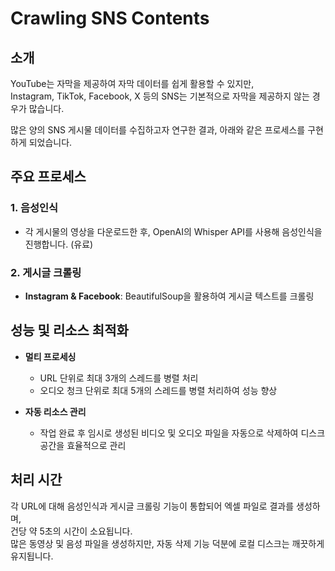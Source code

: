 # Crawling SNS Contents

## 소개

YouTube는 자막을 제공하여 자막 데이터를 쉽게 활용할 수 있지만,  
Instagram, TikTok, Facebook, X 등의 SNS는 기본적으로 자막을 제공하지 않는 경우가 많습니다.  

많은 양의 SNS 게시물 데이터를 수집하고자 연구한 결과, 아래와 같은 프로세스를 구현하게 되었습니다.

## 주요 프로세스

### 1. 음성인식
- 각 게시물의 영상을 다운로드한 후, OpenAI의 Whisper API를 사용해 음성인식을 진행합니다. (유료)

### 2. 게시글 크롤링
- **Instagram & Facebook**: BeautifulSoup을 활용하여 게시글 텍스트를 크롤링  

## 성능 및 리소스 최적화

- **멀티 프로세싱**
  - URL 단위로 최대 3개의 스레드를 병렬 처리
  - 오디오 청크 단위로 최대 5개의 스레드를 병렬 처리하여 성능 향상

- **자동 리소스 관리**
  - 작업 완료 후 임시로 생성된 비디오 및 오디오 파일을 자동으로 삭제하여 디스크 공간을 효율적으로 관리

## 처리 시간

각 URL에 대해 음성인식과 게시글 크롤링 기능이 통합되어 엑셀 파일로 결과를 생성하며,  
건당 약 5초의 시간이 소요됩니다.  
많은 동영상 및 음성 파일을 생성하지만, 자동 삭제 기능 덕분에 로컬 디스크는 깨끗하게 유지됩니다.

